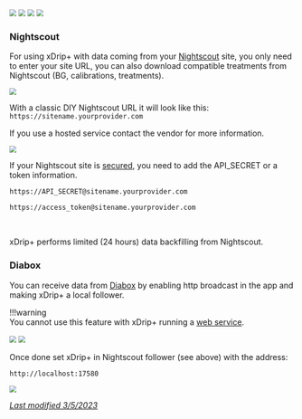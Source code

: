 <img src="../../images/hamburger_menu.png" style="zoom:75%;" />  
<img src="../../images/M-S.png" style="zoom:75%;" />  
<img src="../../images/M-S-HDS.png" style="zoom:75%;" />  
<img src="../images/M-S-HDSlistJ.png" style="zoom:75%;" />

### Nightscout

For using xDrip+ with data coming from your [Nightscout](https://nightscout.github.io/) site, you only need to enter your site URL, you can also download compatible treatments from Nightscout (BG, calibrations, treatments).

<img src="../images/M-S-HDS-NSF.png" style="zoom:75%;" />

With a classic DIY Nightscout URL it will look like this: `https://sitename.yourprovider.com`

If you use a hosted service contact the vendor for more information.

<img src="../images/M-S-HDS-NSURL.png" style="zoom:75%;" />

If your Nightscout site is [secured](https://nightscout.github.io/nightscout/security/), you need to add the API_SECRET or a token information.

`https://API_SECRET@sitename.yourprovider.com`

`https://access_token@sitename.yourprovider.com`

</br>

xDrip+ performs limited (24 hours) data backfilling from Nightscout.

### Diabox

You can receive data from [Diabox](https://sirius.thetaphi.de/diabox/) by enabling http broadcast in the app and making xDrip+ a local follower.

!!!warning  
    You cannot use this feature with xDrip+ running a [web service](../../use/interapp/#web-service).

<img src="../images/Diabox1.png" style="zoom:75%;" />

<img src="../images/Diabox2.png" style="zoom:75%;" />

Once done set xDrip+ in Nightscout follower (see above) with the address:

`http://localhost:17580`

<img src="../images/Diabox3.png" style="zoom:75%;" />

</br>

[*Last modified 3/5/2023*](https://github.com/NightscoutFoundation/xDrip/releases/tag/2023.02.26)
